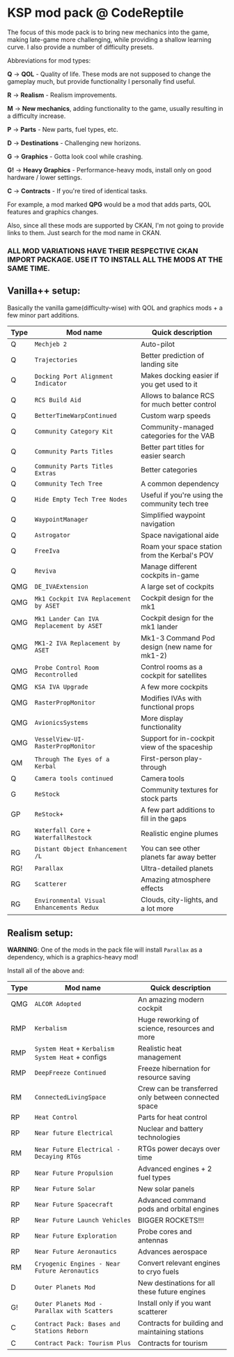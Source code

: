 # KSP mod pack @ CodeReptile

The focus of this mode pack is to bring new mechanics into the game, making late-game more challenging, while providing a shallow learning curve. I also provide a number of difficulty presets.

Abbreviations for mod types:

**Q** -> **QOL** - Quality of life. These mods are not supposed to change the gameplay much, but provide functionality I personally find useful.

**R** -> **Realism** - Realism improvements.

**M** -> **New mechanics**, adding functionality to the game, usually resulting in a difficulty increase.

**P** -> **Parts** - New parts, fuel types, etc.

**D** -> **Destinations** - Challenging new horizons.

**G** -> **Graphics** - Gotta look cool while crashing.

**G!** -> **Heavy Graphics** - Performance-heavy mods, install only on good hardware / lower settings.

**C** -> **Contracts** - If you're tired of identical tasks.

For example, a mod marked **QPG** would be a mod that adds parts, QOL features and graphics changes.

Also, since all these mods are supported by CKAN, I'm not going to provide links to them. Just search for the mod name in CKAN.

### ALL MOD VARIATIONS HAVE THEIR RESPECTIVE CKAN IMPORT PACKAGE. USE IT TO INSTALL ALL THE MODS AT THE SAME TIME.

## Vanilla++ setup:

Basically the vanilla game(difficulty-wise) with QOL and graphics mods + a few minor part additions.

| Type | Mod name                                  | Quick description                              |
|------|-------------------------------------------|------------------------------------------------|
| Q    | `Mechjeb 2`                               | Auto-pilot                                     |
| Q    | `Trajectories`                            | Better prediction of landing site              |
| Q    | `Docking Port Alignment Indicator`        | Makes docking easier if you get used to it     |
| Q    | `RCS Build Aid`                           | Allows to balance RCS for much better control  |
| Q    | `BetterTimeWarpContinued`                 | Custom warp speeds                             |
| Q    | `Community Category Kit`                  | Community-managed categories for the VAB       |
| Q    | `Community Parts Titles`                  | Better part titles for easier search           |
| Q    | `Community Parts Titles Extras`           | Better categories                              |
| Q    | `Community Tech Tree`                     | A common dependency                            |
| Q    | `Hide Empty Tech Tree Nodes`              | Useful if you're using the community tech tree |
| Q    | `WaypointManager`                         | Simplified waypoint navigation                 |
| Q    | `Astrogator`                              | Space navigational aide                        |
| Q    | `FreeIva`                                 | Roam your space station from the Kerbal's POV  |
| Q    | `Reviva`                                  | Manage different cockpits in-game              |
| QMG  | `DE_IVAExtension`                         | A large set of cockpits                        |
| QMG  | `Mk1 Cockpit IVA Replacement by ASET`     | Cockpit design for the mk1                     |
| QMG  | `Mk1 Lander Can IVA Replacement by ASET`  | Cockpit design for the mk1 lander              |
| QMG  | `MK1-2 IVA Replacement by ASET`           | Mk1-3 Command Pod design (new name for mk1-2)  |
| QMG  | `Probe Control Room Recontrolled`         | Control rooms as a cockpit for satellites      |
| QMG  | `KSA IVA Upgrade`                         | A few more cockpits                            |
| QMG  | `RasterPropMonitor`                       | Modifies IVAs with functional props            |
| QMG  | `AvionicsSystems`                         | More display functionality                     |
| QMG  | `VesselView-UI-RasterPropMonitor`         | Support for in-cockpit view of the spaceship   |
| QM   | `Through The Eyes of a Kerbal`            | First-person play-through                      |
| Q    | `Camera tools continued`                  | Camera tools                                   |
| G    | `ReStock`                                 | Community textures for stock parts             |
| GP   | `ReStock+`                                | A few part additions to fill in the gaps       |
| RG   | `Waterfall Core` + `WaterfallRestock`     | Realistic engine plumes                        |
| RG   | `Distant Object Enhancement /L`           | You can see other planets far away better      |
| RG!  | `Parallax`                                | Ultra-detailed planets                         |
| RG   | `Scatterer`                               | Amazing atmosphere effects                     |
| RG   | `Environmental Visual Enhancements Redux` | Clouds, city-lights, and a lot more            |

## Realism setup:

**WARNING**: One of the mods in the pack file will install `Parallax` as a dependency, which is a graphics-heavy mod!

Install all of the above and:

| Type | Mod name                                          | Quick description                                    |
|------|---------------------------------------------------|------------------------------------------------------|
| QMG  | `ALCOR Adopted`                                   | An amazing modern cockpit                            |
| RMP  | `Kerbalism`                                       | Huge reworking of science, resources and more        |
| RMP  | `System Heat` + `Kerbalism System Heat` + configs | Realistic heat management                            |
| RMP  | `DeepFreeze Continued`                            | Freeze hibernation for resource saving               |
| RM   | `ConnectedLivingSpace`                            | Crew can be transferred only between connected space |
| RP   | `Heat Control`                                    | Parts for heat control                               |
| RP   | `Near future Electrical`                          | Nuclear and battery technologies                     |
| RM   | `Near Future Electrical - Decaying RTGs`          | RTGs power decays over time                          |
| RP   | `Near Future Propulsion`                          | Advanced engines + 2 fuel types                      |
| RP   | `Near Future Solar`                               | New solar panels                                     |
| RP   | `Near Future Spacecraft`                          | Advanced command pods and orbital engines            |
| RP   | `Near Future Launch Vehicles`                     | BIGGER ROCKETS!!!                                    |
| RP   | `Near Future Exploration`                         | Probe cores and antennas                             |
| RP   | `Near Future Aeronautics`                         | Advances aerospace                                   |
| RM   | `Cryogenic Engines - Near Future Aeronautics`     | Convert relevant engines to cryo fuels               |
| D    | `Outer Planets Mod`                               | New destinations for all these future engines        |
| G!   | `Outer Planets Mod - Parallax with Scatters`      | Install only if you want scatterer                   |
| C    | `Contract Pack: Bases and Stations Reborn`        | Contracts for building and maintaining stations      |
| C    | `Contract Pack: Tourism Plus`                     | Contracts for tourism                                |